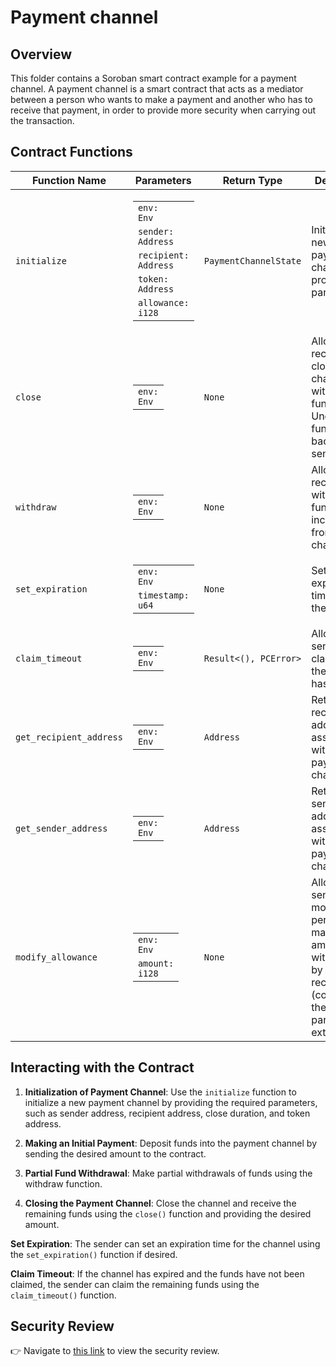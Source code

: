 # Payment channel

## Overview

This folder contains a Soroban smart contract example for a payment channel. A payment channel is a smart contract that acts as a mediator between a person who wants to make a payment and another who has to receive that payment, in order to provide more security when carrying out the transaction.

## Contract Functions

| Function Name            | Parameters                                                                                                               | Return Type                | Description                                                                                              |
|--------------------------|--------------------------------------------------------------------------------------------------------------------------|----------------------------|----------------------------------------------------------------------------------------------------------|
| `initialize`             | <table><tbody><tr><td><code>env: Env</code></td></tr><tr><td><code>sender: Address</code></td></tr><tr><td><code>recipient: Address</code></td></tr><tr><td><code>token: Address</code></td></tr><tr><td><code>allowance: i128</code></td></tr></tbody></table> | `PaymentChannelState` | Initializes a new payment channel with provided parameters.                                             |
| `close`                  | <table><tbody><tr><td><code>env: Env</code></td></tr></tbody></table>                                        | `None`                   | Allows the recipient to close the channel and withdraw funds. Unclaimed funds will go back to the sender.                                           |
| `withdraw`               | <table><tbody><tr><td><code>env: Env</code></td></tr></tbody></table>                                        | `None`                   | Allows the recipient to withdraw funds incrementally from the channel.                                  |
| `set_expiration`         | <table><tbody><tr><td><code>env: Env</code></td></tr><tr><td><code>timestamp: u64</code></td></tr></tbody></table>                                                               | `None`                   | Sets the expiration timestamp of the channel.                                                            |
| `claim_timeout`          | <table><tbody><tr><td><code>env: Env</code></td></tr></tbody></table>                                                                                | `Result<(), PCError>`    | Allows the sender to claim funds if the channel has expired.                                            |
| `get_recipient_address`  | <table><tbody><tr><td><code>env: Env</code></td></tr></tbody></table>                                                                                | `Address`                | Retrieves the recipient's address associated with the payment channel.                                  |
| `get_sender_address`     | <table><tbody><tr><td><code>env: Env</code></td></tr></tbody></table>                                                                                | `Address`                | Retrieves the sender's address associated with the payment channel.                                     |
| `modify_allowance`       | <table><tbody><tr><td><code>env: Env</code></td></tr><tr><td><code>amount: i128</code></td></tr></tbody></table> | `None`                   | Allows the sender to modify the permitted maximum amount to be withdrawn by the recipient (considering the sum of all partial extractions).                                    |


## Interacting with the Contract

1. **Initialization of Payment Channel**: Use the `initialize` function to initialize a new payment channel by providing the required parameters, such as sender address, recipient address, close duration, and token address.

2. **Making an Initial Payment**: Deposit funds into the payment channel by sending the desired amount to the contract.

3. **Partial Fund Withdrawal**: Make partial withdrawals of funds using the withdraw function.

4. **Closing the Payment Channel**: Close the channel and receive the remaining funds using the `close()` function and providing the desired amount.

 **Set Expiration**: The sender can set an expiration time for the channel using the `set_expiration()` function if desired.

 **Claim Timeout**: If the channel has expired and the funds have not been claimed, the sender can claim the remaining funds using the `claim_timeout()` function.

## Security Review

:point_right: Navigate to [this link](https://github.com/CoinFabrik/scout-soroban-examples/blob/main/security-review/README.md) to view the security review.


